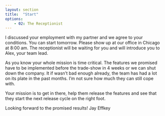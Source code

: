 ```yaml
---
layout: section
title:  "Start"
options:
    - 02: The Receptionist
---
```

I discussed your employment with my partner and we agree to your conditions. You can start tomorrow. Please show up at our office in Chicago at 8:00 am. The receptionist will be waiting for you and wilI introduce you to Alex, your team lead.

As you know your whole mission is time critical. The features we promised have to be implemented before the trade-show in 4 weeks or we can shut down the company. It if wasn’t bad enough already, the team has had a lot on its plate in the past months. I’m not sure how much they can still cope with.

Your mission is to get in there, help them release the features and see that they start the next release cycle on the right foot.

Looking forward to the promised results!
Jay Effkey
